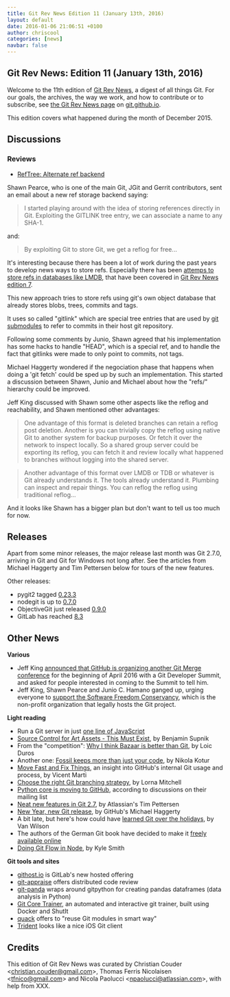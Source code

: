 ```yaml
---
title: Git Rev News Edition 11 (January 13th, 2016)
layout: default
date: 2016-01-06 21:06:51 +0100
author: chriscool
categories: [news]
navbar: false
---
```


## Git Rev News: Edition 11 (January 13th, 2016)

Welcome to the 11th edition of [Git Rev News](http://git.github.io/rev_news/rev_news.html),
a digest of all things Git. For our goals, the archives, the way we work, and how to contribute or to
subscribe, see [the Git Rev News page](http://git.github.io/rev_news/rev_news.html) on [git.github.io](http://git.github.io).

This edition covers what happened during the month of December 2015.

## Discussions

<!---
### General
-->

### Reviews

* [RefTree: Alternate ref backend](http://thread.gmane.org/gmane.comp.version-control.git/282677/)

Shawn Pearce, who is one of the main Git, JGit and Gerrit
contributors, sent an email about a new ref storage backend saying:

> I started playing around with the idea of storing references directly
> in Git. Exploiting the GITLINK tree entry, we can associate a name to
> any SHA-1.

and:

> By exploiting Git to store Git, we get a reflog for free...

It's interesting because there has been a lot of work during the past
years to develop news ways to store refs. Especially there has been
[attemps to store refs in databases like LMDB](http://thread.gmane.org/gmane.comp.version-control.git/277138), that have been covered in
[Git Rev News edition 7](https://git.github.io/rev_news/2015/09/09/edition-7/).

This new approach tries to store refs using git's own object database
that already stores blobs, trees, commits and tags.

It uses so called "gitlink" which are special tree entries that are
used by [git submodules](https://git-scm.com/docs/git-submodule) to
refer to commits in their host git repository.

Following some comments by Junio, Shawn agreed that his implementation
has some hacks to handle "HEAD", which is a special ref, and to handle
the fact that gitlinks were made to only point to commits, not tags.

Michael Haggerty wondered if the negociation phase that happens when
doing a 'git fetch' could be sped up by such an implementation. This
started a discussion between Shawn, Junio and Michael about how the
"refs/" hierarchy could be improved.

Jeff King discussed with Shawn some other aspects like the reflog and
reachability, and Shawn mentioned other advantages:

> One advantage of this format is deleted branches can retain a reflog
> post deletion. Another is you can trivially copy the reflog using
> native Git to another system for backup purposes. Or fetch it over the
> network to inspect locally. So a shared group server could be
> exporting its reflog, you can fetch it and review locally what
> happened to branches without logging into the shared server.

> Another advantage of this format over LMDB or TDB or whatever is Git
> already understands it. The tools already understand it. Plumbing can
> inspect and repair things. You can reflog the reflog using traditional
> reflog...

And it looks like Shawn has a bigger plan but don't want to tell us
too much for now.

<!---
### Support
-->

## Releases

Apart from some minor releases, the major release last month was Git 2.7.0,
arriving in Git and Git for Windows not long after. See the articles from
Michael Haggerty and Tim Pettersen below for tours of the new features.

Other releases:

* pygit2 tagged [0.23.3](https://github.com/libgit2/pygit2/releases/tag/v0.23.3)
* nodegit is up to [0.7.0](https://github.com/nodegit/nodegit/releases/tag/v0.7.0)
* ObjectiveGit just released [0.9.0](https://github.com/libgit2/objective-git/releases/tag/0.9.0)
* GitLab has reached [8.3](https://about.gitlab.com/2015/12/22/gitlab-8-3-released/)


## Other News

__Various__

* Jeff King [announced that GitHub is organizing another Git Merge conference](http://article.gmane.org/gmane.comp.version-control.git/282634/) for the beginning of April 2016 with a Git Developer Summit, and asked for people interested in coming to the Summit to tell him.
* Jeff King, Shawn Pearce and Junio C. Hamano ganged up, urging everyone to
  [support the Software Freedom Conservancy](http://permalink.gmane.org/gmane.comp.version-control.git/282881),
  which is the non-profit organization that legally hosts the Git project.

__Light reading__

* Run a Git server in just [one line of JavaScript](https://gist.github.com/MakeNowJust/262e080217aebbc628c0)
* [Source Control for Art Assets - This Must Exist](http://hacksoflife.blogspot.de/2015/12/source-control-for-art-assets-this-must.html), by Benjamin Supnik
* From the "competition": [Why I think Bazaar is better than Git](http://lduros.net/posts/why-i-think-bazaar-better-git/), by Loic Duros
* Another one: [Fossil keeps more than just your code](https://blog.kotur.org/posts/fossil-keeps-more-than-just-your-code.html), by Nikola Kotur
* [Move Fast and Fix Things](http://githubengineering.com/move-fast/), an insight into GitHub's internal Git usage and process, by Vicent Marti
* [Choose the right Git branching strategy](http://www.creativebloq.com/web-design/choose-right-git-branching-strategy-121518344), by Lorna Mitchell
* [Python core is moving to GitHub](https://mail.python.org/pipermail/core-workflow/2016-January/000345.html), according to discussions on their mailing list
* [Neat new features in Git 2.7](https://developer.atlassian.com/blog/2016/01/git-2.7-release/), by Atlassian's Tim Pettersen
* [New Year, new Git release](https://github.com/blog/2094-new-year-new-git-release), by GitHub's Michael Haggerty
* A bit late, but here's how could have [learned Git over the holidays](http://vanwilson.info/2015/12/the-12-days-of-git-learn-git-over-the-holidays/), by Van Wilson
* The authors of the German Git book have decided to make it [freely available online](http://gitbu.ch/index.html)
* [Doing Git Flow in Node](http://blog.smith-kyle.com/git-flow-with-node/), by Kyle Smith


__Git tools and sites__

* [githost.io](https://githost.io/) is GitLab's new hosted offering
* [git-appraise](https://github.com/google/git-appraise) offers distributed code review
* [git-panda](http://wdm0006.github.io/git-pandas/) wraps around gitpython for creating pandas dataframes (data analysis in Python)
* [Git Core Trainer](https://github.com/ianmiell/shutit-git-trainer), an automated and interactive git trainer, built using Docker and ShutIt
* [quack](https://github.com/Autodesk/quack) offers to "reuse Git modules in smart way"
* [Trident](http://somerobots.com/trident.html) looks like a nice iOS Git client

## Credits

This edition of Git Rev News was curated by Christian Couder &lt;<christian.couder@gmail.com>&gt;,
Thomas Ferris Nicolaisen &lt;<tfnico@gmail.com>&gt; and Nicola Paolucci &lt;<npaolucci@atlassian.com>&gt;,
with help from XXX.
